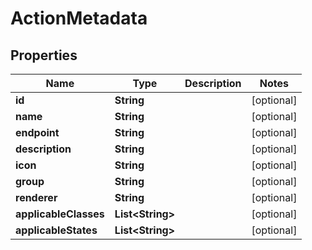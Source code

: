 

# ActionMetadata


## Properties

| Name | Type | Description | Notes |
|------------ | ------------- | ------------- | -------------|
|**id** | **String** |  |  [optional] |
|**name** | **String** |  |  [optional] |
|**endpoint** | **String** |  |  [optional] |
|**description** | **String** |  |  [optional] |
|**icon** | **String** |  |  [optional] |
|**group** | **String** |  |  [optional] |
|**renderer** | **String** |  |  [optional] |
|**applicableClasses** | **List&lt;String&gt;** |  |  [optional] |
|**applicableStates** | **List&lt;String&gt;** |  |  [optional] |



